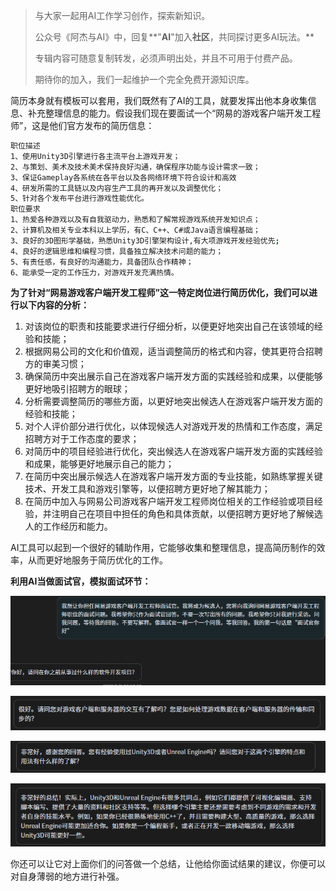 > 与大家一起用AI工作学习创作，探索新知识。
>
> 公众号《阿杰与AI》中，回复**"****AI****"加入****社区****，共同探讨更多AI玩法。**
>
> 专辑内容可随意复制转发，必须声明出处，并且不可用于付费产品。
>
> 期待你的加入，我们一起维护一个完全免费开源知识库。

简历本身就有模板可以套用，我们既然有了AI的工具，就要发挥出他本身收集信息、补充整理信息的能力。假设我们现在要面试一个“网易的游戏客户端开发工程师”，这是他们官方发布的简历信息：

```Bash
职位描述
1、使用Unity3D引擎进行各主流平台上游戏开发；
2、与策划、美术及技术美术保持良好沟通，确保程序功能与设计需求一致；
3、保证Gameplay各系统在各平台以及各网络环境下符合设计和高效
4、研发所需的工具链以及内容生产工具的再开发以及调整优化；
5、针对各个发布平台进行游戏性能优化。
职位要求
1、热爱各种游戏以及有自我驱动力，熟悉和了解常规游戏系统开发知识点；
2、计算机及相关专业本科以上学历，有C、C++、C#或Java语言编程基础；
3、良好的3D图形学基础，熟悉Unity3D引擎架构设计,有大项游戏开发经验优先;
4、良好的逻辑思维和编程习惯，具备独立解决技术问题的能力；
5、有责任感，有良好的沟通能力，具备团队合作精神；
6、能承受一定的工作压力，对游戏开发充满热情。
```

**为了针对“网易游戏客户端开发工程师”这一特定岗位进行简历优化，我们可以进行以下内容的分析：**

1. 对该岗位的职责和技能要求进行仔细分析，以便更好地突出自己在该领域的经验和技能；
2. 根据网易公司的文化和价值观，适当调整简历的格式和内容，使其更符合招聘方的审美习惯；
3. 确保简历中突出展示自己在游戏客户端开发方面的实践经验和成果，以便能够更好地吸引招聘方的眼球；
4. 分析需要调整简历的哪些方面，以更好地突出候选人在游戏客户端开发方面的经验和技能；
5. 对个人评价部分进行优化，以体现候选人对游戏开发的热情和工作态度，满足招聘方对于工作态度的要求；
6. 对简历中的项目经验进行优化，突出候选人在游戏客户端开发方面的实践经验和成果，能够更好地展示自己的能力；
7. 在简历中突出展示候选人在游戏客户端开发方面的专业技能，如熟练掌握关键技术、开发工具和游戏引擎等，以便招聘方更好地了解其能力；
8. 在简历中加入与网易公司游戏客户端开发工程师岗位相关的工作经验或项目经验，并注明自己在项目中担任的角色和具体贡献，以便招聘方更好地了解候选人的工作经历和能力。

AI工具可以起到一个很好的辅助作用，它能够收集和整理信息，提高简历制作的效率，从而更好地服务于简历优化的工作。

**利用AI当做面试官，模拟面试环节：**

![img](images/(null)-20230514104958033.(null))

![img](images/(null)-20230514104958018.(null))

![img](images/(null)-20230514104958079.(null))

![img](images/(null)-20230514104958315.(null))

你还可以让它对上面你们的问答做一个总结，让他给你面试结果的建议，你便可以对自身薄弱的地方进行补强。